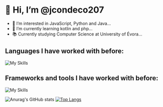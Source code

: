# 👋 Hi, I’m @jcondeco207
- 👀 I’m interested in JavaScript, Python and Java...
- 🌱 I’m currently learning kotlin and php...
- 📚 Currently studying Computer Science at University of Évora...

## Languages I have worked with before:
![My Skills](https://skills.thijs.gg/icons?i=js,java,c,cpp,cs,py,html,css,postgres,dart,kotlin,markdown,php)

## Frameworks and tools I have worked with before:
![My Skills](https://skills.thijs.gg/icons?i=react,dotnet,spring,electron,flutter,laravel)



![Anurag's GitHub stats](https://github-readme-stats-sigma-five.vercel.app/api?username=jcondeco207&show_icons=true&theme=tokyonight)
[![Top Langs](https://github-readme-stats.vercel.app/api/top-langs/?username=jcondeco207&layout=compact&count_private=true&theme=tokyonight)](https://github.com/anuraghazra/github-readme-stats)

<!---
jcondeco207/jcondeco207 is a ✨ special ✨ repository because its `README.md` (this file) appears on your GitHub profile.
You can click the Preview link to take a look at your changes.
--->

